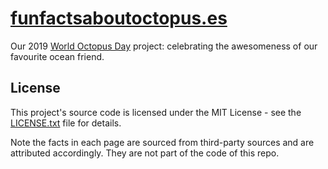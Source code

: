 # [funfactsaboutoctopus.es](https://funfactsaboutoctopus.es/)

Our 2019 [World Octopus Day](https://www.daysoftheyear.com/days/world-octopus-day/) project: celebrating the awesomeness of our favourite ocean friend.

## License

This project's source code is licensed under the MIT License - see the [LICENSE.txt](LICENSE.txt) file for details.

Note the facts in each page are sourced from third-party sources and are attributed accordingly. They are not part of the code of this repo.
